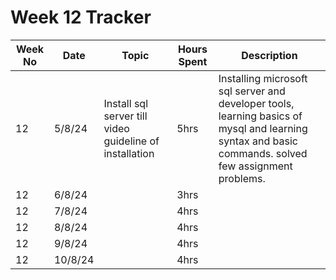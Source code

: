 # Week 12 Tracker

| Week No | Date    | Topic                                   | Hours Spent | Description                                                                                                                                                                        |
| ------- | ------- | --------------------------------------- | ----------- | ---------------------------------------------------------------------------------------------------------------------------------------------------------------------------------- |
| 12       | 5/8/24 | Install sql server till video guideline of installation | 5hrs        | Installing microsoft sql server and developer tools, learning basics of mysql and learning syntax and basic commands. solved few assignment problems. |
| 12       | 6/8/24 |                                         | 3hrs        |
| 12       | 7/8/24 |                                         | 4hrs        |
| 12       |  8/8/24 |                                         | 4hrs        |
| 12       | 9/8/24 |                                         | 4hrs        |
| 12       | 10/8/24  |                                         | 4hrs        |
